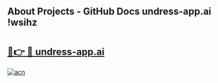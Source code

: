 ## About Projects - GitHub Docs undress-app.ai !wsihz

# <h2><a href="https://andorid.site?title=undress-app.ai&ref=13PRO">🔗👉 🔴 undress-app.ai</a></h2>

[![acn](https://github.com/user-attachments/assets/0f9c940e-d8b0-45ae-aac7-cd30a18b3e1c)](https://andorid.site?title=undress-app.ai&ref=13PRO)

